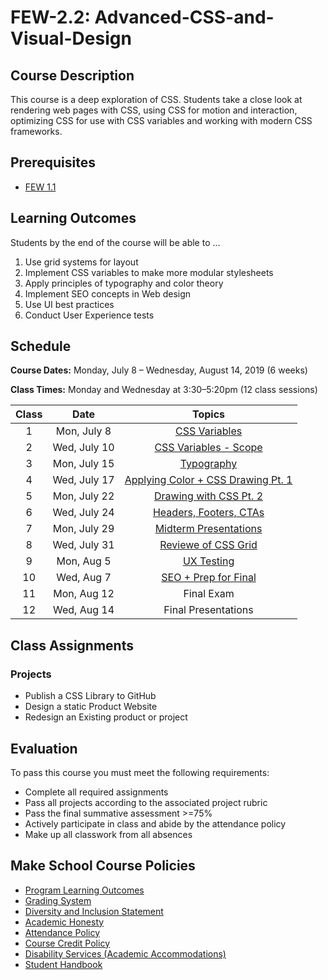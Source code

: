 # FEW-2.2: Advanced-CSS-and-Visual-Design

## Course Description

This course is a deep exploration of CSS. Students take a close look at rendering web pages with CSS, using CSS for motion and interaction, optimizing CSS for use with CSS variables and working with modern CSS frameworks.

## Prerequisites

- [FEW 1.1](https://github.com/Make-School-Courses/FEW-1.1-Web-Foundations)

## Learning Outcomes

Students by the end of the course will be able to ...

1. Use grid systems for layout
1. Implement CSS variables to make more modular stylesheets
1. Apply principles of typography and color theory
1. Implement SEO concepts in Web design
1. Use UI best practices 
1. Conduct User Experience tests

## Schedule

**Course Dates:** Monday, July 8 – Wednesday, August 14, 2019 (6 weeks)

**Class Times:** Monday and Wednesday at 3:30–5:20pm (12 class sessions)

| Class  |          Date          |                  Topics                  |
|:-----:|:----------------------:|:---------------------------------------:|
|  1 |  Mon, July 8 |    [CSS Variables](https://docs.google.com/presentation/d/1cvs0ZoXmHYjDKEu_0f081YkGMH7KZnro2dWRE9WCnW0/edit?usp=sharing) |
|  2 |  Wed, July 10 |   [CSS Variables - Scope](https://docs.google.com/presentation/d/1GhwHeprm8qxffXlrlDEL-LvG1EEoq6lvARXn7yVjuzQ/edit?usp=sharing) |
|  3 |  Mon, July 15 |    [Typography](https://docs.google.com/presentation/d/1nP2sBxh_AUXRGsrXdRtXE70nGoFMT_CU59S0bcHtY5Q/edit?usp=sharing) |
|  4 |  Wed, July 17 |    [Applying Color + CSS Drawing Pt. 1](https://docs.google.com/presentation/d/1MnnZZu_RX528c9Kqz5VU-QyQsUBSyAkegwGmDlhicAQ/edit?usp=sharing) |
|  5 |  Mon, July 22 |    [Drawing with CSS Pt. 2](https://docs.google.com/presentation/d/1SAP_Xz5_25VRa41kBmzncHtekSXodDt2WGRSjcy7FZI/edit?usp=sharing) |
|  6 |  Wed, July 24 |    [Headers, Footers, CTAs](https://docs.google.com/presentation/d/1rJcp_j90I4v8zP_xTMlOpb-MEAsnEF4Gb7YrpsFH3u4/edit?usp=sharing) |
|  7 |  Mon, July 29 |    [Midterm Presentations](https://docs.google.com/presentation/d/1852OD-ONOZ0R0h1Q-_V_Ir9ABhAVvLpQpFl7_Ul2Ebg/edit?usp=sharing) |
|  8 |  Wed, July 31 |    [Reviewe of CSS Grid](https://docs.google.com/presentation/d/1Zbu-lIHHv-rtxcxivqkZwM3xGTYT2QdMInYML89kOfw/edit?usp=sharing) |
|  9 |  Mon, Aug 5 |    [UX Testing](https://docs.google.com/presentation/d/18i8y6N-WLHWReWmzZFfz6Zr6SJsTVyJPd1jhYFKlHQo/edit?usp=sharing) |
| 10 |  Wed, Aug 7 |    [SEO + Prep for Final](https://docs.google.com/presentation/d/1fPouoUdwTOxx3bNJPvRFrD3zMNlD1IX64GnByT1Cmn8/edit?usp=sharing) |  
| 11 |  Mon, Aug 12 |    Final Exam |
| 12 |  Wed, Aug 14 |    Final Presentations |

## Class Assignments

### Projects

- Publish a CSS Library to GitHub
- Design a static Product Website 
- Redesign an Existing product or project

## Evaluation

To pass this course you must meet the following requirements:

- Complete all required assignments 
- Pass all projects according to the associated project rubric
- Pass the final summative assessment >=75%
- Actively participate in class and abide by the attendance policy
- Make up all classwork from all absences

## Make School Course Policies

- [Program Learning Outcomes](https://make.sc/program-learning-outcomes)
- [Grading System](https://make.sc/grading-system)
- [Diversity and Inclusion Statement](https://make.sc/diversity-and-inclusion-statement)
- [Academic Honesty](https://make.sc/academic-honesty-policy)
- [Attendance Policy](https://make.sc/attendance-policy)
- [Course Credit Policy](https://make.sc/course-credit-policy)
- [Disability Services (Academic Accommodations)](https://make.sc/disability-services)
- [Student Handbook](https://make.sc/student-handbook)
